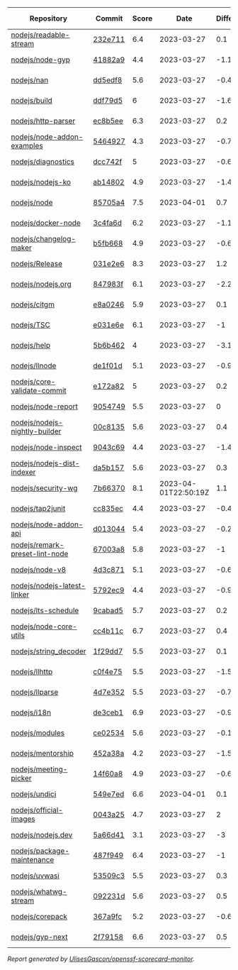 <!-- OPENSSF-SCORECARD-MONITOR:START -->

| Repository | Commit | Score | Date | Difference | Report Link |
| -- | -- | -- | -- | -- | -- |
| [nodejs/readable-stream](https://github.com/nodejs/readable-stream) | [232e711](https://github.com/nodejs/readable-stream/commit/232e71154dbdc34f6a97a0449f902455ec495373) | 6.4 | 2023-03-27 | 0.1 | [Full Report](https://deps.dev/project/github/nodejs%2Freadable-stream) |
| [nodejs/node-gyp](https://github.com/nodejs/node-gyp) | [41882a9](https://github.com/nodejs/node-gyp/commit/41882a975bbdccddf451415ff445108703eca8a3) | 4.4 | 2023-03-27 | -1.1 | [Full Report](https://deps.dev/project/github/nodejs%2Fnode-gyp) |
| [nodejs/nan](https://github.com/nodejs/nan) | [dd5edf8](https://github.com/nodejs/nan/commit/dd5edf87e84abb678befe754cd55c7b99326248a) | 5.6 | 2023-03-27 | -0.4 | [Full Report](https://deps.dev/project/github/nodejs%2Fnan) |
| [nodejs/build](https://github.com/nodejs/build) | [ddf79d5](https://github.com/nodejs/build/commit/ddf79d5615c40f8f41846d317d1ed9661898b606) | 6 | 2023-03-27 | -1.6 | [Full Report](https://deps.dev/project/github/nodejs%2Fbuild) |
| [nodejs/http-parser](https://github.com/nodejs/http-parser) | [ec8b5ee](https://github.com/nodejs/http-parser/commit/ec8b5ee63f0e51191ea43bb0c6eac7bfbff3141d) | 6.3 | 2023-03-27 | 0.2 | [Full Report](https://deps.dev/project/github/nodejs%2Fhttp-parser) |
| [nodejs/node-addon-examples](https://github.com/nodejs/node-addon-examples) | [5464927](https://github.com/nodejs/node-addon-examples/commit/5464927d5d6d22ecb2bb06f0f147ce326689f2ee) | 4.3 | 2023-03-27 | -0.7 | [Full Report](https://deps.dev/project/github/nodejs%2Fnode-addon-examples) |
| [nodejs/diagnostics](https://github.com/nodejs/diagnostics) | [dcc742f](https://github.com/nodejs/diagnostics/commit/dcc742f37250ca13e2f1b722e6d197efe758bd64) | 5 | 2023-03-27 | -0.6 | [Full Report](https://deps.dev/project/github/nodejs%2Fdiagnostics) |
| [nodejs/nodejs-ko](https://github.com/nodejs/nodejs-ko) | [ab14802](https://github.com/nodejs/nodejs-ko/commit/ab14802dc2e7288bdc4353a24176dce2f4ba9dff) | 4.9 | 2023-03-27 | -1.4 | [Full Report](https://deps.dev/project/github/nodejs%2Fnodejs-ko) |
| [nodejs/node](https://github.com/nodejs/node) | [85705a4](https://github.com/nodejs/node/commit/85705a47958c9ae5dbaa1f57456db19bdefdc494) | 7.5 | 2023-04-01 | 0.7 | [Full Report](https://deps.dev/project/github/nodejs%2Fnode) |
| [nodejs/docker-node](https://github.com/nodejs/docker-node) | [3c4fa6d](https://github.com/nodejs/docker-node/commit/3c4fa6daf06a4786d202f2f610351837806a0380) | 6.2 | 2023-03-27 | -1.1 | [Full Report](https://deps.dev/project/github/nodejs%2Fdocker-node) |
| [nodejs/changelog-maker](https://github.com/nodejs/changelog-maker) | [b5fb668](https://github.com/nodejs/changelog-maker/commit/b5fb668c7b5ad9dbef4c2cf14b9ae9ee2f65aad5) | 4.9 | 2023-03-27 | -0.6 | [Full Report](https://deps.dev/project/github/nodejs%2Fchangelog-maker) |
| [nodejs/Release](https://github.com/nodejs/Release) | [031e2e6](https://github.com/nodejs/Release/commit/031e2e696365940269a523afe9539ba01e5797a9) | 8.3 | 2023-03-27 | 1.2 | [Full Report](https://deps.dev/project/github/nodejs%2Frelease) |
| [nodejs/nodejs.org](https://github.com/nodejs/nodejs.org) | [847983f](https://github.com/nodejs/nodejs.org/commit/847983fd47c5b2ae52945e7a0cf2dcd34e6e33fe) | 6.1 | 2023-03-27 | -2.2 | [Full Report](https://deps.dev/project/github/nodejs%2Fnodejs.org) |
| [nodejs/citgm](https://github.com/nodejs/citgm) | [e8a0246](https://github.com/nodejs/citgm/commit/e8a02469f92f9e12232362b83417711bb9830430) | 5.9 | 2023-03-27 | 0.1 | [Full Report](https://deps.dev/project/github/nodejs%2Fcitgm) |
| [nodejs/TSC](https://github.com/nodejs/TSC) | [e031e6e](https://github.com/nodejs/TSC/commit/e031e6ed02e7e5759e180ce9aadc6cde9a982507) | 6.1 | 2023-03-27 | -1 | [Full Report](https://deps.dev/project/github/nodejs%2Ftsc) |
| [nodejs/help](https://github.com/nodejs/help) | [5b6b462](https://github.com/nodejs/help/commit/5b6b4622c56e0521e643cc75ad28b2469c882efe) | 4 | 2023-03-27 | -3.1 | [Full Report](https://deps.dev/project/github/nodejs%2Fhelp) |
| [nodejs/llnode](https://github.com/nodejs/llnode) | [de1f01d](https://github.com/nodejs/llnode/commit/de1f01d70a5c58111dd873d340f898023e4e8fe6) | 5.1 | 2023-03-27 | -0.9 | [Full Report](https://deps.dev/project/github/nodejs%2Fllnode) |
| [nodejs/core-validate-commit](https://github.com/nodejs/core-validate-commit) | [e172a82](https://github.com/nodejs/core-validate-commit/commit/e172a825968225308a5fdd644a8cd217f27e11ba) | 5 | 2023-03-27 | 0.2 | [Full Report](https://deps.dev/project/github/nodejs%2Fcore-validate-commit) |
| [nodejs/node-report](https://github.com/nodejs/node-report) | [9054749](https://github.com/nodejs/node-report/commit/90547492f5da29948b00a19b13490b2ebe2c0cd6) | 5.5 | 2023-03-27 | 0 | [Full Report](https://deps.dev/project/github/nodejs%2Fnode-report) |
| [nodejs/nodejs-nightly-builder](https://github.com/nodejs/nodejs-nightly-builder) | [00c8135](https://github.com/nodejs/nodejs-nightly-builder/commit/00c8135102b0e272ed1d8950845a5412cc9bc237) | 5.6 | 2023-03-27 | 0.4 | [Full Report](https://deps.dev/project/github/nodejs%2Fnodejs-nightly-builder) |
| [nodejs/node-inspect](https://github.com/nodejs/node-inspect) | [9043c69](https://github.com/nodejs/node-inspect/commit/9043c6986822cf499829c079f9a7debf0a95403f) | 4.4 | 2023-03-27 | -1.4 | [Full Report](https://deps.dev/project/github/nodejs%2Fnode-inspect) |
| [nodejs/nodejs-dist-indexer](https://github.com/nodejs/nodejs-dist-indexer) | [da5b157](https://github.com/nodejs/nodejs-dist-indexer/commit/da5b1572f3d96b54a151fc0e9123d8011ad7afb3) | 5.6 | 2023-03-27 | 0.3 | [Full Report](https://deps.dev/project/github/nodejs%2Fnodejs-dist-indexer) |
| [nodejs/security-wg](https://github.com/nodejs/security-wg) | [7b66370](https://github.com/nodejs/security-wg/commit/7b66370f347b3bfda697c0e6b37f00a2a7117df3) | 8.1 | 2023-04-01T22:50:19Z | 1.1 | [Full Report](https://deps.dev/project/github/nodejs%2Fsecurity-wg) |
| [nodejs/tap2junit](https://github.com/nodejs/tap2junit) | [cc835ec](https://github.com/nodejs/tap2junit/commit/cc835ec8b9cb5038a8ccc0e244e6a54c06c5cf12) | 4.4 | 2023-03-27 | -0.4 | [Full Report](https://deps.dev/project/github/nodejs%2Ftap2junit) |
| [nodejs/node-addon-api](https://github.com/nodejs/node-addon-api) | [d013044](https://github.com/nodejs/node-addon-api/commit/d01304437cd4c661f0eda4deb84eb34d7e533f32) | 5.4 | 2023-03-27 | -0.2 | [Full Report](https://deps.dev/project/github/nodejs%2Fnode-addon-api) |
| [nodejs/remark-preset-lint-node](https://github.com/nodejs/remark-preset-lint-node) | [67003a8](https://github.com/nodejs/remark-preset-lint-node/commit/67003a813c38b7a551db306ca443e962d7ea9885) | 5.8 | 2023-03-27 | -1 | [Full Report](https://deps.dev/project/github/nodejs%2Fremark-preset-lint-node) |
| [nodejs/node-v8](https://github.com/nodejs/node-v8) | [4d3c871](https://github.com/nodejs/node-v8/commit/4d3c8710c78f5bb9f3b7ecfab4db4f42b364e80d) | 5.1 | 2023-03-27 | -0.6 | [Full Report](https://deps.dev/project/github/nodejs%2Fnode-v8) |
| [nodejs/nodejs-latest-linker](https://github.com/nodejs/nodejs-latest-linker) | [5792ec9](https://github.com/nodejs/nodejs-latest-linker/commit/5792ec991efc5b35aa67e14b45d5120fba369edd) | 4.4 | 2023-03-27 | -0.9 | [Full Report](https://deps.dev/project/github/nodejs%2Fnodejs-latest-linker) |
| [nodejs/lts-schedule](https://github.com/nodejs/lts-schedule) | [9cabad5](https://github.com/nodejs/lts-schedule/commit/9cabad50a0793a051e2091ee4a3905f2966169d2) | 5.7 | 2023-03-27 | 0.2 | [Full Report](https://deps.dev/project/github/nodejs%2Flts-schedule) |
| [nodejs/node-core-utils](https://github.com/nodejs/node-core-utils) | [cc4b11c](https://github.com/nodejs/node-core-utils/commit/cc4b11c3de20b0c4b28e9973794b51313a7ed766) | 6.7 | 2023-03-27 | 0.4 | [Full Report](https://deps.dev/project/github/nodejs%2Fnode-core-utils) |
| [nodejs/string_decoder](https://github.com/nodejs/string_decoder) | [1f29dd7](https://github.com/nodejs/string_decoder/commit/1f29dd715a6c829da89e869af7dafc231c20ed9f) | 5.5 | 2023-03-27 | 0.1 | [Full Report](https://deps.dev/project/github/nodejs%2Fstring_decoder) |
| [nodejs/llhttp](https://github.com/nodejs/llhttp) | [c0f4e75](https://github.com/nodejs/llhttp/commit/c0f4e754b75c033fd3bd2018c8f3ffb673d43d90) | 5.5 | 2023-03-27 | -1.5 | [Full Report](https://deps.dev/project/github/nodejs%2Fllhttp) |
| [nodejs/llparse](https://github.com/nodejs/llparse) | [4d7e352](https://github.com/nodejs/llparse/commit/4d7e35267870b576f41112f6f720f4a1009b10b8) | 5.5 | 2023-03-27 | -0.7 | [Full Report](https://deps.dev/project/github/nodejs%2Fllparse) |
| [nodejs/i18n](https://github.com/nodejs/i18n) | [de3ceb1](https://github.com/nodejs/i18n/commit/de3ceb1cf6ad179c4c12f2b167cb25b5c97e3a2f) | 6.9 | 2023-03-27 | -0.9 | [Full Report](https://deps.dev/project/github/nodejs%2Fi18n) |
| [nodejs/modules](https://github.com/nodejs/modules) | [ce02534](https://github.com/nodejs/modules/commit/ce0253495819a8496a64ca5b18f7465fd3a97964) | 5.6 | 2023-03-27 | -0.1 | [Full Report](https://deps.dev/project/github/nodejs%2Fmodules) |
| [nodejs/mentorship](https://github.com/nodejs/mentorship) | [452a38a](https://github.com/nodejs/mentorship/commit/452a38aec26bb4d9256b2dcde79c51ffd44cd2b7) | 4.2 | 2023-03-27 | -1.5 | [Full Report](https://deps.dev/project/github/nodejs%2Fmentorship) |
| [nodejs/meeting-picker](https://github.com/nodejs/meeting-picker) | [14f60a8](https://github.com/nodejs/meeting-picker/commit/14f60a8e126e05280698d6f71eacb6b50b38b032) | 4.9 | 2023-03-27 | -0.6 | [Full Report](https://deps.dev/project/github/nodejs%2Fmeeting-picker) |
| [nodejs/undici](https://github.com/nodejs/undici) | [549e7ed](https://github.com/nodejs/undici/commit/549e7ed2e71d8cb2548162ad3e321c7b45af1fdb) | 6.6 | 2023-04-01 | 0.1 | [Full Report](https://deps.dev/project/github/nodejs%2Fundici) |
| [nodejs/official-images](https://github.com/nodejs/official-images) | [0043a25](https://github.com/nodejs/official-images/commit/0043a2597f764b1c0374abd06c57d496d6cc8ffd) | 4.7 | 2023-03-27 | 2 | [Full Report](https://deps.dev/project/github/nodejs%2Fofficial-images) |
| [nodejs/nodejs.dev](https://github.com/nodejs/nodejs.dev) | [5a66d41](https://github.com/nodejs/nodejs.dev/commit/5a66d4102570ac8693a927b5ed2b440967fb29d3) | 3.1 | 2023-03-27 | -3 | [Full Report](https://deps.dev/project/github/nodejs%2Fnodejs.dev) |
| [nodejs/package-maintenance](https://github.com/nodejs/package-maintenance) | [487f949](https://github.com/nodejs/package-maintenance/commit/487f9491cdc782ea706fc389e6505c1cd140d5aa) | 6.4 | 2023-03-27 | -1 | [Full Report](https://deps.dev/project/github/nodejs%2Fpackage-maintenance) |
| [nodejs/uvwasi](https://github.com/nodejs/uvwasi) | [53509c3](https://github.com/nodejs/uvwasi/commit/53509c3f29271fce879faa790d19987cab963b8a) | 5.5 | 2023-03-27 | 0.3 | [Full Report](https://deps.dev/project/github/nodejs%2Fuvwasi) |
| [nodejs/whatwg-stream](https://github.com/nodejs/whatwg-stream) | [092231d](https://github.com/nodejs/whatwg-stream/commit/092231da3ade919daef9b23ea4e0ed7c9a7dea80) | 5.6 | 2023-03-27 | 0.5 | [Full Report](https://deps.dev/project/github/nodejs%2Fwhatwg-stream) |
| [nodejs/corepack](https://github.com/nodejs/corepack) | [367a9fc](https://github.com/nodejs/corepack/commit/367a9fc92a8bdd7ae605440265949afda3093c0d) | 5.2 | 2023-03-27 | -0.6 | [Full Report](https://deps.dev/project/github/nodejs%2Fcorepack) |
| [nodejs/gyp-next](https://github.com/nodejs/gyp-next) | [2f79158](https://github.com/nodejs/gyp-next/commit/2f7915846b278928cdec38a102d5230a9cdbe414) | 6.6 | 2023-03-27 | 0.5 | [Full Report](https://deps.dev/project/github/nodejs%2Fgyp-next) |

_Report generated by [UlisesGascon/openssf-scorecard-monitor](https://github.com/UlisesGascon/openssf-scorecard-monitor)._
<!-- OPENSSF-SCORECARD-MONITOR:END -->